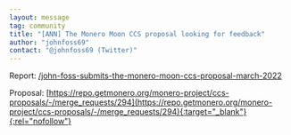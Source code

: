 ```yaml
---
layout: message
tag: community
title: "[ANN] The Monero Moon CCS proposal looking for feedback"
author: "johnfoss69"	
contact: "@johnfoss69 (Twitter)"
---
```


Report:  [/john-foss-submits-the-monero-moon-ccs-proposal-march-2022](/john-foss-submits-the-monero-moon-ccs-proposal-march-2022)

Proposal: [https://repo.getmonero.org/monero-project/ccs-proposals/-/merge_requests/294](https://repo.getmonero.org/monero-project/ccs-proposals/-/merge_requests/294){:target="_blank"}{:rel="nofollow"}
